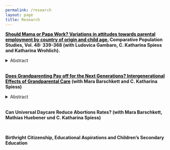```yaml
---
permalink: /research
layout: page
title: Research
---
```


**<a href="https://www.comparativepopulationstudies.de/index.php/CPoS/article/view/578" style="color:black; text-decoration: underline;">Should Mama or Papa Work? Variations in attitudes towards parental employment by country of origin and child age.</a>  Comparative Population Studies, Vol. 48: 339-368 (with Ludovica Gambaro, C. Katharina Spiess and Katharina Wrohlich).**

<details>
    <summary>Abstract</summary>
Employment among mothers has been rising in recent decades, although mothers of young children often work fewer hours than other women do. Parallel to this trend, approval of maternal employment has increased, albeit not evenly across groups. However, differences in attitudes remain unexplored despite their importance for better understanding mothers’ labour market behaviour. Meanwhile, the employment of fathers has remained stable and attitudes towards paternal employment do not differ as much as attitudes towards maternal employment do between socio-economic groups.
This paper examines attitudes towards maternal and paternal employment. It focuses on Germany, drawing on data from the German Family Demography Panel Study (FReDA). The survey explicitly asks whether mothers and fathers should be in paid work, work part-time or full-time, presenting respondents with fictional family profiles that vary the youngest child’s age. Unlike previous studies, the analysis compares the views of respondents with different origins: West Germany, East Germany, immigrants from different world regions, and second-generation migrants in West Germany.
The results highlight remarkable differences between respondents from West and East Germany, with the former group displaying strong approval for part-time employment among mothers and fathers of very young children and the latter group reporting higher approval for full-time employment. Immigrant groups are far from homogenous, holding different attitudes depending on their region of origin. Taken together, the results offer a nuanced picture of attitudes towards maternal and paternal employment. We discuss these findings in relation to labour markets participation in Germany.
</details>

<br/>

**<a href="https://www.iza.org/publications/dp/14795/does-grandparenting-pay-off-for-the-next-generations-intergenerational-effects-of-grandparental-care" style="color:black; text-decoration: underline;">Does Grandparenting Pay off for the Next Generations? Intergenerational Effects of Grandparental Care</a> (with Mara Barschkett and C. Katharina Spiess)**

<details>
    <summary>Abstract</summary>
Grandparents act as the third largest caregiver after parental care and daycare in Germany, as in many Western societies. Adopting a double-generation perspective, we investigate the causal impact of this care mode on children’s health, socio-emotional behavior, and school outcomes, as well as parental well-being. Based on representative German panel data sets, and exploiting arguably exogenous variations in geographical distance to grandparents, we analyze age-specific effects, taking into account alternative care modes. Our results suggest mainly null and in few cases negative effects on children’s outcomes. If children three years and older are in full-time daycare or school and, in addition, regularly cared for by grandparents, they have more health and socio-emotional problems, in particular conduct problems. In contrast, our results point to positive effects on parental satisfaction with the childcare situation and mothers' satisfaction with leisure. 
</details>

<br/>



**Can Universal Daycare Reduce Abortions Rates? (with Mara Barschkett, Mathias Huebener und C. Katharina Spiess)**

<br/>

**Birthright Citizenship, Educational Aspirations and Children’s Secondary Education**


